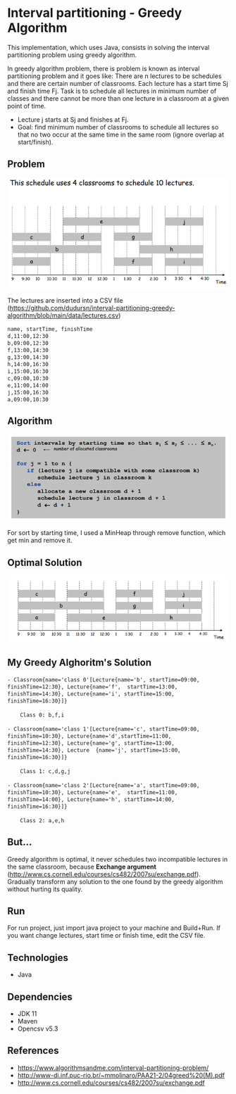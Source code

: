 # Interval partitioning - Greedy Algorithm

This implementation, which uses Java, consists in solving the interval partitioning problem using greedy algorithm.

In greedy algorithm problem, there is problem is known as interval partitioning problem and it goes like: There are n lectures to be schedules and there are 
certain number of classrooms. Each lecture has a start time Sj and finish time Fj. Task is to schedule all lectures in minimum number of classes and there 
cannot be more than one lecture in a classroom at a given point of time. 

- Lecture j starts at Sj and finishes at Fj.
- Goal: find minimum number of classrooms to schedule all lectures so that no two occur at the same time in the same room (ignore overlap at start/finish).


## Problem
<img src="img/Problem.png">

The lectures are inserted into a CSV file (https://github.com/dudursn/interval-partitioning-greedy-algorithm/blob/main/data/lectures.csv)

    name, startTime, finishTime
    d,11:00,12:30
    b,09:00,12:30
    f,13:00,14:30
    g,13:00,14:30
    h,14:00,16:30
    i,15:00,16:30
    c,09:00,10:30
    e,11:00,14:00
    j,15:00,16:30
    a,09:00,10:30

## Algorithm
<img src="img/Algorithm.png">

    
For sort by starting time, I used a MinHeap through remove function, which get min and remove it.

## Optimal Solution
<img src="img/Optimal_Solution.png">

## My Greedy Alghoritm's Solution

    - Classroom{name='class 0'[Lecture{name='b', startTime=09:00, finishTime=12:30}, Lecture{name='f',  startTime=13:00, finishTime=14:30}, Lecture{name='i', startTime=15:00, finishTime=16:30}]}

        Class 0: b,f,i

    - Classroom{name='class 1'[Lecture{name='c', startTime=09:00, finishTime=10:30}, Lecture{name='d',startTime=11:00, finishTime=12:30}, Lecture{name='g', startTime=13:00, finishTime=14:30}, Lecture  {name='j', startTime=15:00, finishTime=16:30}]}
    
        Class 1: c,d,g,j

    - Classroom{name='class 2'[Lecture{name='a', startTime=09:00, finishTime=10:30}, Lecture{name='e',  startTime=11:00, finishTime=14:00}, Lecture{name='h', startTime=14:00, finishTime=16:30}]}
        
        Class 2: a,e,h

## But...
Greedy algorithm is optimal, it never schedules two incompatible lectures in the same classroom, because <b>Exchange argument</b> (http://www.cs.cornell.edu/courses/cs482/2007su/exchange.pdf). Gradually transform any solution to the one found by the greedy  algorithm without hurting its quality.

## Run
For run project, just import java project to your machine and Build+Run. If you want change lectures, start time or finish time, edit the CSV file.

## Technologies

- Java

## Dependencies

- JDK 11
- Maven
- Opencsv v5.3

## References
- https://www.algorithmsandme.com/interval-partitioning-problem/
- http://www-di.inf.puc-rio.br/~mmolinaro/PAA21-2/04greed%20(M).pdf
- http://www.cs.cornell.edu/courses/cs482/2007su/exchange.pdf
